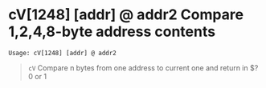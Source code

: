 <!-- TITLE: cV -->

# cV[1248] [addr] @ addr2 Compare 1,2,4,8-byte address contents
```
Usage: cV[1248] [addr] @ addr2
```
> `cV` Compare n bytes from one address to current one and return in $? 0 or 1